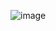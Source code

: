![image](https://github.com/barionleg/sunburst-radar-chart-workspace/assets/102619282/94826efc-4486-4ca0-8bb4-feaa7e729d56)
